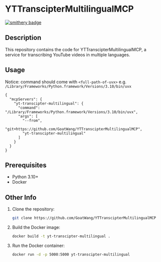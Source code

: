 # YTTranscipterMultilingualMCP
[![smithery badge](https://smithery.ai/badge/@GoatWang/yttransciptermultilingualmcp)](https://smithery.ai/server/@GoatWang/yttransciptermultilingualmcp)

## Description

This repository contains the code for YTTranscipterMultilingualMCP, a service for transcribing YouTube videos in multiple languages.

## Usage
Notice: command should come with `<full-path-of-uvx>` e.g. `/Library/Frameworks/Python.framework/Versions/3.10/bin/uvx`
```
{
  "mcpServers": {
    "yt-transcipter-multilingual": {
      "command": "/Library/Frameworks/Python.framework/Versions/3.10/bin/uvx", 
      "args": [
        "--from",
        "git+https://github.com/GoatWang/YTTranscipterMultilingualMCP",
        "yt-transcipter-multilingual"
      ]
    }    
  }
}
```

## Prerequisites

* Python 3.10+
* Docker

## Other Info

1. Clone the repository:

   ```bash
   git clone https://github.com/GoatWang/YTTranscipterMultilingualMCP
   ```

2. Build the Docker image:

   ```bash
   docker build -t yt-transcipter-multilingual .
   ```

3. Run the Docker container:

   ```bash
   docker run -d -p 5000:5000 yt-transcipter-multilingual
   ```
